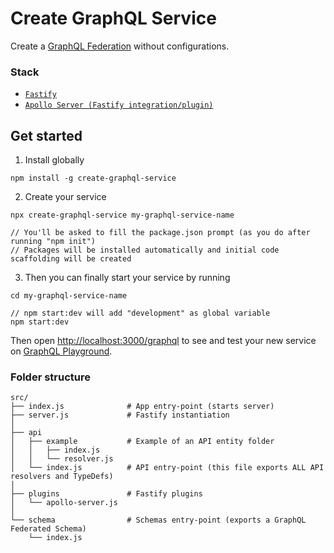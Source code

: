 # Create GraphQL Service

Create a [GraphQL Federation](https://www.apollographql.com/docs/apollo-server/federation/introduction/) without configurations.

### Stack ###
 - [`Fastify`](https://github.com/fastify/fastify)
 - [`Apollo Server (Fastify integration/plugin)`](https://github.com/apollographql/apollo-server/tree/master/packages/apollo-server-fastify)
 
 
 ## Get started ##
 
 1. Install globally
 ```
 npm install -g create-graphql-service
 ```
 
 2. Create your service
 ```
 npx create-graphql-service my-graphql-service-name
 
 // You'll be asked to fill the package.json prompt (as you do after running "npm init")
 // Packages will be installed automatically and initial code scaffolding will be created
 ```
 
 3. Then you can finally start your service by running
 ```
 cd my-graphql-service-name
 
 // npm start:dev will add "development" as global variable
 npm start:dev
 ```
 
Then open [http://localhost:3000/graphql](http://localhost:3000/graphql) to see and test your new service on [GraphQL Playground](https://github.com/prisma-labs/graphql-playground).

### Folder structure ###
```
src/
├── index.js              # App entry-point (starts server)
├── server.js             # Fastify instantiation
│
├── api
│   ├── example           # Example of an API entity folder
│   │   ├── index.js
│   │   └── resolver.js
│   └── index.js          # API entry-point (this file exports ALL API resolvers and TypeDefs)
│
├── plugins               # Fastify plugins
│   └── apollo-server.js
│
└── schema                # Schemas entry-point (exports a GraphQL Federated Schema)
    └── index.js             

```
